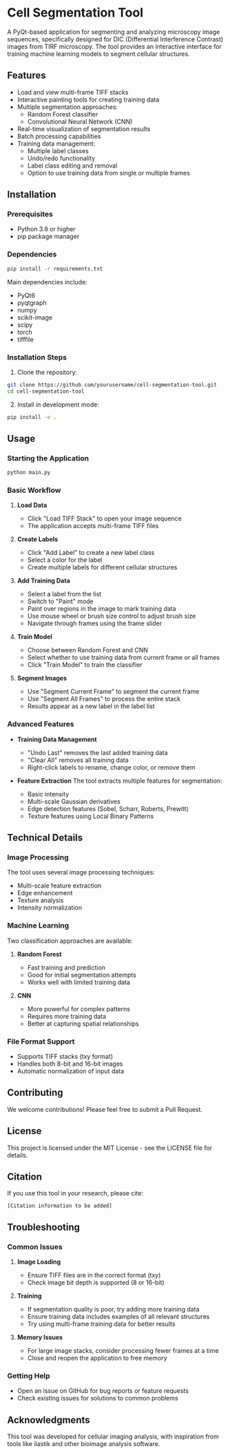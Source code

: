 # Cell Segmentation Tool

A PyQt-based application for segmenting and analyzing microscopy image sequences, specifically designed for DIC (Differential Interference Contrast) images from TIRF microscopy. The tool provides an interactive interface for training machine learning models to segment cellular structures.

## Features

- Load and view multi-frame TIFF stacks
- Interactive painting tools for creating training data
- Multiple segmentation approaches:
  - Random Forest classifier
  - Convolutional Neural Network (CNN)
- Real-time visualization of segmentation results
- Batch processing capabilities
- Training data management:
  - Multiple label classes
  - Undo/redo functionality
  - Label class editing and removal
  - Option to use training data from single or multiple frames

## Installation

### Prerequisites

- Python 3.8 or higher
- pip package manager

### Dependencies

```bash
pip install -r requirements.txt
```

Main dependencies include:
- PyQt6
- pyqtgraph
- numpy
- scikit-image
- scipy
- torch
- tifffile

### Installation Steps

1. Clone the repository:
```bash
git clone https://github.com/yourusername/cell-segmentation-tool.git
cd cell-segmentation-tool
```

2. Install in development mode:
```bash
pip install -e .
```

## Usage

### Starting the Application

```bash
python main.py
```

### Basic Workflow

1. **Load Data**
   - Click "Load TIFF Stack" to open your image sequence
   - The application accepts multi-frame TIFF files

2. **Create Labels**
   - Click "Add Label" to create a new label class
   - Select a color for the label
   - Create multiple labels for different cellular structures

3. **Add Training Data**
   - Select a label from the list
   - Switch to "Paint" mode
   - Paint over regions in the image to mark training data
   - Use mouse wheel or brush size control to adjust brush size
   - Navigate through frames using the frame slider

4. **Train Model**
   - Choose between Random Forest and CNN
   - Select whether to use training data from current frame or all frames
   - Click "Train Model" to train the classifier

5. **Segment Images**
   - Use "Segment Current Frame" to segment the current frame
   - Use "Segment All Frames" to process the entire stack
   - Results appear as a new label in the label list

### Advanced Features

- **Training Data Management**
  - "Undo Last" removes the last added training data
  - "Clear All" removes all training data
  - Right-click labels to rename, change color, or remove them

- **Feature Extraction**
  The tool extracts multiple features for segmentation:
  - Basic intensity
  - Multi-scale Gaussian derivatives
  - Edge detection features (Sobel, Scharr, Roberts, Prewitt)
  - Texture features using Local Binary Patterns

## Technical Details

### Image Processing

The tool uses several image processing techniques:
- Multi-scale feature extraction
- Edge enhancement
- Texture analysis
- Intensity normalization

### Machine Learning

Two classification approaches are available:

1. **Random Forest**
   - Fast training and prediction
   - Good for initial segmentation attempts
   - Works well with limited training data

2. **CNN**
   - More powerful for complex patterns
   - Requires more training data
   - Better at capturing spatial relationships

### File Format Support

- Supports TIFF stacks (txy format)
- Handles both 8-bit and 16-bit images
- Automatic normalization of input data

## Contributing

We welcome contributions! Please feel free to submit a Pull Request.

## License

This project is licensed under the MIT License - see the LICENSE file for details.

## Citation

If you use this tool in your research, please cite:

```
[Citation information to be added]
```

## Troubleshooting

### Common Issues

1. **Image Loading**
   - Ensure TIFF files are in the correct format (txy)
   - Check image bit depth is supported (8 or 16-bit)

2. **Training**
   - If segmentation quality is poor, try adding more training data
   - Ensure training data includes examples of all relevant structures
   - Try using multi-frame training data for better results

3. **Memory Issues**
   - For large image stacks, consider processing fewer frames at a time
   - Close and reopen the application to free memory

### Getting Help

- Open an issue on GitHub for bug reports or feature requests
- Check existing issues for solutions to common problems

## Acknowledgments

This tool was developed for cellular imaging analysis, with inspiration from tools like ilastik and other bioimage analysis software.